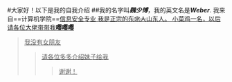 #大家好！以下是我的自我介绍
##我的名字叫***魏少博***，我的英文名是***Weber***.
我来自==计算机学院==<u>信息安全<u>专业
我是正宗的~~东北人~~山东人。
小菜鸡一名，以后请各位大佬带带我**嘤嘤嘤**
>我没有女朋友
>>请各位多多介绍妹子给我
>>>谢谢！